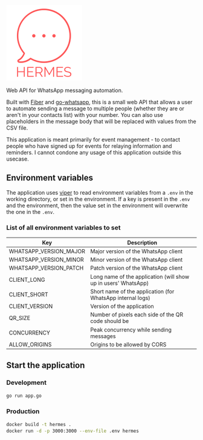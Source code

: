 ![Hermes](img/logo.png)

Web API for WhatsApp messaging automation.

Built with [Fiber](https://github.com/gofiber/fiber) and [go-whatsapp](https://github.com/Rhymen/go-whatsapp), this is a
small web API that allows a user to automate sending a message to multiple people (whether they are or aren't in your
contacts list) with your number. You can also use placeholders in the message body that will be replaced with values
from the CSV file.

This application is meant primarily for event management - to contact people who have signed up for events for relaying
information and reminders. I cannot condone any usage of this application outside this usecase.

## Environment variables

The application uses [viper](https://github.com/spf13/viper) to read environment variables from a `.env` in the working
directory, or set in the environment. If a key is present in the `.env` and the environment, then the value set in the
environment will overwrite the one in the `.env`.

### List of all environment variables to set

| Key | Description |
| --- | --- |
| WHATSAPP_VERSION_MAJOR | Major version of the WhatsApp client |
| WHATSAPP_VERSION_MINOR | Minor version of the WhatsApp client |
| WHATSAPP_VERSION_PATCH | Patch version of the WhatsApp client |
| CLIENT_LONG | Long name of the application (will show up in users' WhatsApp) |
| CLIENT_SHORT | Short name of the application (for WhatsApp internal logs) |
| CLIENT_VERSION | Version of the application |
| QR_SIZE | Number of pixels each side of the QR code should be |
| CONCURRENCY | Peak concurrency while sending messages |
| ALLOW_ORIGINS | Origins to be allowed by CORS |

## Start the application

### Development

```bash
go run app.go
```

### Production

```bash
docker build -t hermes .
docker run -d -p 3000:3000 --env-file .env hermes
```
